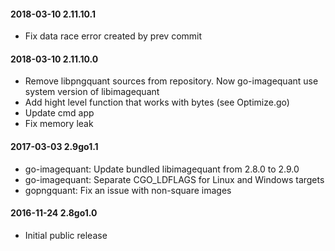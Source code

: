 #### 2018-03-10 2.11.10.1
* Fix data race error created by prev commit

#### 2018-03-10 2.11.10.0
* Remove libpngquant sources from repository. Now go-imagequant use system version of libimagequant
* Add hight level function that works with bytes (see Optimize.go)
* Update cmd app
* Fix memory leak

#### 2017-03-03 2.9go1.1
* go-imagequant: Update bundled libimagequant from 2.8.0 to 2.9.0
* go-imagequant: Separate CGO_LDFLAGS for Linux and Windows targets
* gopngquant: Fix an issue with non-square images

#### 2016-11-24 2.8go1.0
 * Initial public release
